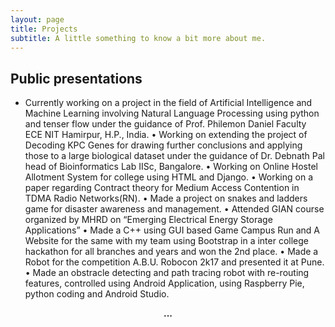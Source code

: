 ```yaml
---
layout: page
title: Projects
subtitle: A little something to know a bit more about me.
---
```



## Public presentations


*  Currently working on a project in the field of Artificial Intelligence and Machine Learning involving Natural Language Processing using python and tenser flow under the guidance of Prof. Philemon Daniel Faculty ECE NIT Hamirpur, H.P., India.
•  Working on extending the project of Decoding KPC Genes for drawing further conclusions and applying those to a large biological dataset under the guidance of Dr. Debnath Pal head of Bioinformatics Lab IISc, Bangalore.
•  Working on Online Hostel Allotment System for college using HTML and Django.
•  Working on a paper regarding Contract theory for Medium Access Contention in TDMA Radio Networks(RN).
•  Made a project on snakes and ladders game for disaster awareness and management.
•  Attended GIAN course organized by MHRD on “Emerging Electrical Energy Storage Applications”
•  Made a C++ using GUI based Game Campus Run and A Website for the same with my team using Bootstrap in a inter college hackathon for all branches and years and won the 2nd place.
•  Made a Robot for the competition A.B.U. Robocon 2k17 and presented it at Pune.
•  Made an obstracle detecting and path tracing robot with re-routing features, controlled using Android Application, using Raspberry Pie, python coding and Android Studio.


<center><strong>...</strong></center>
